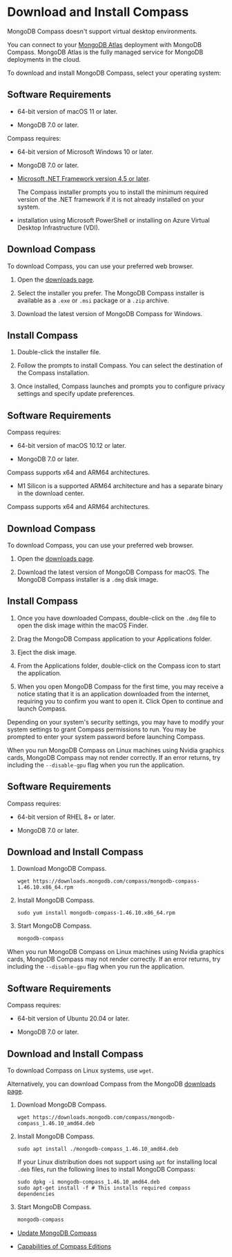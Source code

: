 # Download and Install Compass

MongoDB Compass doesn't support virtual desktop environments.

You can connect to your [MongoDB Atlas](https://www.mongodb.com/docs/atlas) deployment with MongoDB Compass. MongoDB Atlas is the fully managed service for MongoDB deployments in the cloud.

To download and install MongoDB Compass, select your operating system:

## Software Requirements

- 64-bit version of macOS 11 or later.

- MongoDB 7.0 or later.

Compass requires:

- 64-bit version of Microsoft Windows 10 or later.

- MongoDB 7.0 or later.

- [Microsoft .NET Framework version 4.5 or later](https://www.microsoft.com/en-us/download/details.aspx?id=30653).

  The Compass installer prompts you to install the minimum required version of the .NET framework if it is not already installed on your system.

- installation using Microsoft PowerShell or installing on Azure Virtual Desktop Infrastructure (VDI).

## Download Compass

To download Compass, you can use your preferred web browser.

1. Open the [downloads page](https://www.mongodb.com/try/download/compass).

2. Select the installer you prefer. The MongoDB Compass installer is available as a `.exe` or `.msi` package or a `.zip` archive.

3. Download the latest version of MongoDB Compass for Windows.

## Install Compass

1. Double-click the installer file.

2. Follow the prompts to install Compass. You can select the destination of the Compass installation.

3. Once installed, Compass launches and prompts you to configure privacy settings and specify update preferences.

## Software Requirements

Compass requires:

- 64-bit version of macOS 10.12 or later.

- MongoDB 7.0 or later.

Compass supports x64 and ARM64 architectures.

- M1 Silicon is a supported ARM64 architecture and has a separate binary in the download center.

Compass supports x64 and ARM64 architectures.

## Download Compass

To download Compass, you can use your preferred web browser.

1. Open the [downloads page](https://www.mongodb.com/try/download/compass).

2. Download the latest version of MongoDB Compass for macOS. The MongoDB Compass installer is a `.dmg` disk image.

## Install Compass

1. Once you have downloaded Compass, double-click on the `.dmg` file to open the disk image within the macOS Finder.

2. Drag the MongoDB Compass application to your Applications folder.

3. Eject the disk image.

4. From the Applications folder, double-click on the Compass icon to start the application.

5. When you open MongoDB Compass for the first time, you may receive a notice stating that it is an application downloaded from the internet, requiring you to confirm you want to open it. Click Open to continue and launch Compass.

Depending on your system's security settings, you may have to modify your system settings to grant Compass permissions to run. You may be prompted to enter your system password before launching Compass.

When you run MongoDB Compass on Linux machines using Nvidia graphics cards, MongoDB Compass may not render correctly. If an error returns, try including the `--disable-gpu` flag when you run the application.

## Software Requirements

Compass requires:

- 64-bit version of RHEL 8+ or later.

- MongoDB 7.0 or later.

## Download and Install Compass

1. Download MongoDB Compass.

   ```shell
   wget https://downloads.mongodb.com/compass/mongodb-compass-1.46.10.x86_64.rpm
   ```

2. Install MongoDB Compass.

   ```shell
   sudo yum install mongodb-compass-1.46.10.x86_64.rpm
   ```

3. Start MongoDB Compass.

   ```sh
   mongodb-compass
   ```

When you run MongoDB Compass on Linux machines using Nvidia graphics cards, MongoDB Compass may not render correctly. If an error returns, try including the `--disable-gpu` flag when you run the application.

## Software Requirements

Compass requires:

- 64-bit version of Ubuntu 20.04 or later.

- MongoDB 7.0 or later.

## Download and Install Compass

To download Compass on Linux systems, use `wget`.

Alternatively, you can download Compass from the MongoDB [downloads page](https://www.mongodb.com/try/download/compass).

1. Download MongoDB Compass.

   ```shell
   wget https://downloads.mongodb.com/compass/mongodb-compass_1.46.10_amd64.deb
   ```

2. Install MongoDB Compass.

   ```shell
   sudo apt install ./mongodb-compass_1.46.10_amd64.deb
   ```

   If your Linux distribution does not support using `apt` for installing local `.deb` files, run the following lines to install MongoDB Compass:

   ```shell
   sudo dpkg -i mongodb-compass_1.46.10_amd64.deb
   sudo apt-get install -f # This installs required compass dependencies
   ```

3. Start MongoDB Compass.

   ```sh
   mongodb-compass
   ```

- [Update MongoDB Compass](https://mongodbcom-cdn.staging.corp.mongodb.com/docs/compass/upgrade/#std-label-upgrade-compass)

- [Capabilities of Compass Editions](https://mongodbcom-cdn.staging.corp.mongodb.com/docs/compass/editions/#std-label-compass-feature-table)

